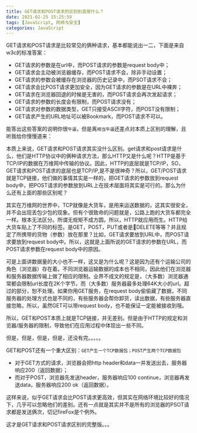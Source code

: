 ```yaml
---
title: GET请求和POST请求的区别到底是什么？
date: 2021-02-25 15:25:59
tags: [JavaScript, 网络与安全]
categories: JavaScript
---
```

GET请求和POST请求是比较常见的俩种请求，基本都能说出一二，下面是来自w3c的标准答案：

+ GET请求的参数是在url中，而POST请求的参数是request body中；
+ GET请求会主动被浏览器缓存，而POST请求不会，除非手动设置；
+ GET请求的参数会被缓存在浏览器的历史记录中，而PSOT请求不会；
+ GET请求会比POST请求更加安全，因为GET请求的参数是在URL中裸奔；
+ GET请求在浏览器回退的时候是无害的，而POST请求会再次发起请求；
+ GET请求的参数的长度会有限制，而POST请求没有；
+ GET请求对参数的数据类型，GET只接受ASCII字符，而POST没有限制；
+ GET请求产生的URL地址可以被Bookmark，而POST请求不可以。

能答出这些答案的说明你很`牛逼`，但是离`相当牛逼`还差点对本质上区别的理解，且听我给你慢慢道来：

本质上来说，GET请求和POST请求其实没什么区别。get请求和post请求是什么，他们是HTTP协议中的俩种请求方法，那么HTTP又是什么呢？HTTP是基于TCP/IP的数据在万维网中传输的协议。因此，HTTP的底层就是TCP/IP，SO，GET请求和POST请求的底层也是TCP/IP,是不是很神奇？所以，GET/POST请求就是TCP链接，他们做的事情其实是一样的，把GET请求的参数放到request body中，把POST请求的参数放到URL上在技术层面将其实是可行的。那么为什么还有上面的那些区别呢？

其实在万维网的世界中，TCP就像是大货车，是用来运送数据的，这其实很安全，并不会出现丢包少包的现象。但有个很致命的问题就是，公路上跑的大货车都完全一样。根本无法区分。所谓无规矩不成方圆。所以，HTTP就应用而生。HTTP给大货车贴上了不同的标签。是GET，POST，PUT或者是DELETE等等？并且规定了所携带的货物（参数）放在那里？比如，GET请求要放到URL中，而POST请求要放到request body中。所以，这就是上面所说的GET请求的参数在URL，而POST请求参数在request body中的原因。

可是上面讲数据量的大小也不一样，这又是为什么呢？这是因为还有个运输公司的角色（浏览器）存在着。不同浏览器运输数据的成本也不相同，因此他们在浏览器和服务器数据传输上做了相应的限制。业界不成文的规定是，（大多数）浏览器通常都会限制url长度在2K个字节，而（大多数）服务器最多处理64K大小的url。超过的部分，恕不处理。如果你用GET服务，在request body偷偷藏了数据，不同服务器的处理方式也是不同的，有些服务器会帮你卸货，读出数据，有些服务器直接忽略，所以，虽然GET可以带request body，也不能保证一定能被接收到哦。

所以，GET和POST本质上就是TCP链接，并无差别。但是由于HTTP的规定和浏览器/服务器的限制，导致他们在应用过程中体现出一些不同。

但是，但是，但是，但是，还没有完。。。。。

GET和POST还有一个重大区别：`GET产生一个TCP数据包；POST产生两个TCP数据包`
+ 对于GET方式的请求，浏览器会把http header和data一并发送出去，服务器响应200（返回数据）；
+ 而对于POST，浏览器先发送header，服务器响应100 continue，浏览器再发送data，服务器响应200 ok（返回数据）。

这样来说，似乎GET请求会比POST请求更高效，但其实在网络环境比较好的情况下，几乎可以忽略他们的差别。还有一点就是其实并不是所有的浏览器的PSOT请求都是发送俩次，切记fireFox是个例外。

这才是GET请求和POST请求区别的完整版。。。